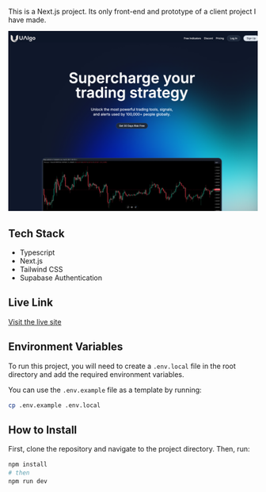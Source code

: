 This is a Next.js project. Its only front-end and prototype of a client project I have made.

<img src="./public/homepage.png" alt="Homepage Screenshot" width="600"/>

## Tech Stack

- Typescript
- Next.js
- Tailwind CSS
- Supabase Authentication

## Live Link

[Visit the live site](https://trading-landing-page.vercel.app/)

## Environment Variables

To run this project, you will need to create a `.env.local` file in the root directory and add the required environment variables.

You can use the `.env.example` file as a template by running:

```bash
cp .env.example .env.local
```

## How to Install

First, clone the repository and navigate to the project directory. Then, run:

```bash
npm install
# then
npm run dev
```
